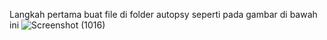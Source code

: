 Langkah pertama buat file di folder autopsy seperti pada gambar di bawah ini ![Screenshot (1016)](https://github.com/WeikyNA/Autopsy-Exercise---1203210125/assets/123792245/5d205cea-9fb3-4565-bb4c-23ea39e2f968)
